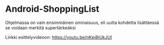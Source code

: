 # Android-ShoppingList

Ohjelmassa on vain ensimmäinen ominaisuus, eli uutta kohdetta lisättäessä se voidaan merkitä supertärkeäksi

Linkki esittelyvideoon: https://youtu.be/nKpi8iUkJUI
